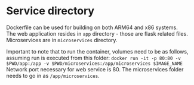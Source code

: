 # Service directory

Dockerfile can be used for building on both ARM64 and x86 systems. \
The web application resides in `app` directory - those are flask related files. \
Microservices are in `microservices` directory.

Important to note that to run the container, volumes need to be as follows, assuming run is executed from this folder: 
`docker run -it -p 80:80 -v $PWD/app:/app -v $PWD/microservices:/app/microservices $IMAGE_NAME`
Network port necessary for web service is 80. 
The microservices folder needs to go in as `/app/microservices`.